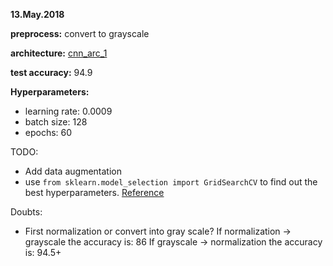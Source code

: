 **13.May.2018**

**preprocess:** convert to grayscale

**architecture:** [cnn_arc_1](https://github.com/Tsuihao/CarND-Traffic-Sign-Classifier-Project/blob/master/src/cnnarchitect.py)

**test accuracy:** 94.9

**Hyperparameters:**

- learning rate: 0.0009
- batch size: 128
- epochs: 60

TODO:
* Add data augmentation
* use ```from sklearn.model_selection import GridSearchCV``` to find out the best hyperparameters. [Reference](http://scikit-learn.org/stable/modules/generated/sklearn.model_selection.GridSearchCV.html)

Doubts:
* First normalization or convert into gray scale? 
        If normalization -> grayscale the accuracy is: 86
        If grayscale -> normalization the accuracy is: 94.5+